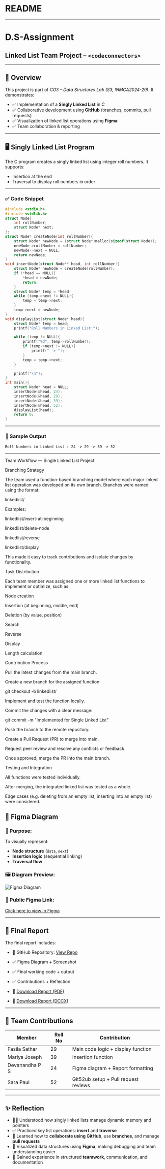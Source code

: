 # README

---

# D.S-Assignment

## Linked List Team Project – `<codeconnectors>`

---

## 📌 Overview

This project is part of *CO3 – Data Structures Lab (S3, INMCA2024-29)*.
It demonstrates:

* ✅ Implementation of a **Singly Linked List** in C
* ✅ Collaborative development using **GitHub** (branches, commits, pull requests)
* ✅ Visualization of linked list operations using **Figma**
* ✅ Team collaboration & reporting

---

## 🖥 Singly Linked List Program

The C program creates a singly linked list using integer roll numbers.
It supports:

* Insertion at the end
* Traversal to display roll numbers in order

---

### ✅ Code Snippet

```c
#include <stdio.h>
#include <stdlib.h>
struct Node{
    int rollNumber;
    struct Node* next;
};
struct Node* createNode(int rollNumber){
    struct Node* newNode = (struct Node*)malloc(sizeof(struct Node));
    newNode->rollNumber = rollNumber;
    newNode->next = NULL;
    return newNode;
}
void insertNode(struct Node** head, int rollNumber){
    struct Node* newNode = createNode(rollNumber);
    if (*head == NULL){
        *head = newNode;
        return;
    }
    struct Node* temp = *head;
    while (temp->next != NULL){
        temp = temp->next;
    }
    temp->next = newNode;
}
void displayList(struct Node* head){
    struct Node* temp = head;
    printf("Roll Numbers in Linked List:");

    while (temp != NULL){
        printf("%d", temp->rollNumber);
        if (temp->next != NULL){
            printf(" -> ");
        }
        temp = temp->next;
    }

    printf("\n");
}
int main(){
    struct Node* head = NULL;
    insertNode(&head, 24);
    insertNode(&head, 29);
    insertNode(&head, 39);
    insertNode(&head, 52);
    displayList(head);
    return 0;
}
```

---

### 🧪 Sample Output

```
Roll Numbers in Linked List : 24 -> 29 -> 39 -> 52
```

---

Team Workflow — Single Linked List Project

Branching Strategy

The team used a function-based branching model where each major linked list operation was developed on its own branch. Branches were named using the format:

linkedlist/<function-name>

Examples:

linkedlist/insert-at-beginning

linkedlist/delete-node

linkedlist/reverse

linkedlist/display

This made it easy to track contributions and isolate changes by functionality.

Task Distribution

Each team member was assigned one or more linked list functions to implement or optimize, such as:

Node creation

Insertion (at beginning, middle, end)

Deletion (by value, position)

Search

Reverse

Display

Length calculation

Contribution Process

Pull the latest changes from the main branch.

Create a new branch for the assigned function:

git checkout -b linkedlist/<function-name>

Implement and test the function locally.

Commit the changes with a clear message:

git commit -m "Implemented <function-name> for Single Linked List"

Push the branch to the remote repository.

Create a Pull Request (PR) to merge into main.

Request peer review and resolve any conflicts or feedback.

Once approved, merge the PR into the main branch.

Testing and Integration

All functions were tested individually.

After merging, the integrated linked list was tested as a whole.

Edge cases (e.g. deleting from an empty list, inserting into an empty list) were considered.

## 🎨 Figma Diagram

### 📌 Purpose:

To visually represent:

* **Node structure** (`data`, `next`)
* **Insertion logic** (sequential linking)
* **Traversal flow**

### 🖼 Diagram Preview:

![Figma Diagram](https://github.com/Lynx2006/linked-list-team--Data-Structure-/blob/main/DS%20ASSSS.png)

### 🔗 Public Figma Link:

[Click here to view in Figma](https://www.figma.com/design/wL9ApNJinsTEoBF7WwcrJj/Untitled?node-id=0-1&p=f&t=qwyHAVfWOLBaK265-0)

---

## 📑 Final Report

The final report includes:

* 📌 GitHub Repository: [View Repo](https://github.com/Lynx2006/linked-list-team--Data-Structure-)

* ✅ Figma Diagram + Screenshot

* ✅ Final working code + output

* ✅ Contributions + Reflection

* 📄 [Download Report (PDF)](https://github.com/Lynx2006/linked-list-team--Data-Structure-/blob/main/Report.pdf)

* 📄 [Download Report (DOCX)](https://github.com/Lynx2006/linked-list-team--Data-Structure-/blob/main/Report.docx)

---

## 👥 Team Contributions

| Member         | Roll No | Contribution                         |
| -------------  | ------- | -----------------------------------  |
| Fasila Sathar  | 29      | Main code logic + display function   |
| Mariya Joseph  | 39      | Insertion function                   |
| Devanandha P S | 24      | Figma diagram + Report formatting    |
| Sara Paul      | 52      | Git52ub setup + Pull request reviews |

---

## ✨ Reflection

* 👨‍💻 Understood how singly linked lists manage dynamic memory and pointers
* ✅ Practiced key list operations: **insert** and **traverse**
* 🔁 Learned how to **collaborate using GitHub**, use **branches**, and manage **pull requests**
* 🎨 Visualized data structures using **Figma**, making debugging and team understanding easier
* 🤝 Gained experience in structured **teamwork**, communication, and documentation

